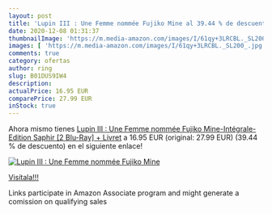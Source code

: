 ```yaml
---
layout: post
title: 'Lupin III : Une Femme nommée Fujiko Mine al 39.44 % de descuento'
date: 2020-12-08 01:31:37
thumbnailImage: 'https://m.media-amazon.com/images/I/61qy+3LRCBL._SL200_.jpg'
images: [ 'https://m.media-amazon.com/images/I/61qy+3LRCBL._SL200_.jpg' ]
comments: true
category: ofertas
author: ring
slug: B01DUS9IW4
description:
actualPrice: 16.95 EUR
comparePrice: 27.99 EUR
inStock: true
---
```


Ahora mismo tienes [Lupin III : Une Femme nommée Fujiko Mine-Intégrale-Edition Saphir [2 Blu-Ray] + Livret](https://www.amazon.fr/dp/B01DUS9IW4/?tag=tolees0d-21) a 16.95 EUR (original: 27.99 EUR) (39.44 %  de descuento) en el siguiente enlace!

[![Lupin III : Une Femme nommée Fujiko Mine](https://m.media-amazon.com/images/I/61qy+3LRCBL._SL200_.jpg)](https://www.amazon.fr/dp/B01DUS9IW4/?tag=tolees0d-21)

[Visítala!!!](https://www.amazon.fr/dp/B01DUS9IW4/?tag=tolees0d-21)

Links participate in Amazon Associate program and might generate a comission on qualifying sales
